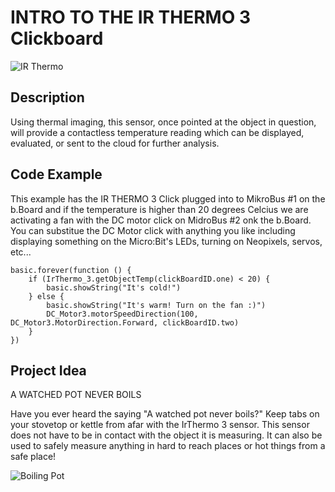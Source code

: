 # INTRO TO THE IR THERMO 3 Clickboard


![IR Thermo](https://github.com/Brilliant-Labs/bboard-tuts/blob/master/ir-thermo-3/howIRthermoWorks.png?raw=true "IR Thermo")

## Description

Using thermal imaging, this
sensor, once pointed at the object
in question, will provide a
contactless temperature reading which can be displayed, evaluated, or sent to the cloud for further analysis. 

## Code Example

This example has the IR THERMO 3 Click plugged into to MikroBus #1 on the b.Board and if the temperature is higher than 20 degrees Celcius we are activating a fan with the DC motor click on MidroBus #2 onk the b.Board.  You can substitue the DC Motor click with anything you like including displaying something on the Micro:Bit's LEDs, turning on Neopixels, servos, etc... 

```blocks
basic.forever(function () {
    if (IrThermo_3.getObjectTemp(clickBoardID.one) < 20) {
        basic.showString("It's cold!")
    } else {
        basic.showString("It's warm! Turn on the fan :)")
        DC_Motor3.motorSpeedDirection(100, DC_Motor3.MotorDirection.Forward, clickBoardID.two)
    }
})

```

## Project Idea

A WATCHED POT NEVER BOILS

Have you ever heard the saying "A
watched pot never boils?" Keep tabs
on your stovetop or kettle from afar
with the IrThermo 3 sensor. This
sensor does not have to be in
contact with the object it is
measuring. It can also be used to
safely measure anything in hard to
reach places or hot things from a safe place!

![Boiling Pot](https://github.com/Brilliant-Labs/bboard-tuts/blob/master/ir-thermo-3/boilingGIF.gif?raw=true "Too hot? Stay safe!")
